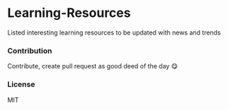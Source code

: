 # Learning-Resources
Listed interesting learning resources to be updated with news and trends

### Contribution

Contribute, create pull request as good deed of the day :yum:

### License

MIT
